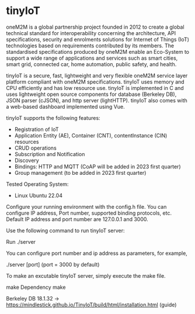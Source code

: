 # tinyIoT

oneM2M is a global partnership project founded in 2012 to create a global technical standard for interoperability concerning the architecture, API specifications, security and enrolments solutions for Internet of Things (IoT) technologies based on requirements contributed by its members. The standardised specifications produced by oneM2M enable an Eco-System to support a wide range of applications and services such as smart cities, smart grid, connected car, home automation, public safety, and health.

tinyIoT is a secure, fast, lightweight and very flexible oneM2M service layer platform compliant with oneM2M specifications. tinyIoT uses memory and CPU efficiently and has low resource use. tinyIoT is implemented in C and uses lightweight open source components for database (Berkeley DB), JSON parser (cJSON), and http server (lightHTTP). tinyIoT also comes with a web-based dashboard implemented using Vue. 

tinyIoT supports the following features: 

- Registration of IoT 
- Application Entity (AE), Container (CNT), contentInstance (CIN) resources
- CRUD operations
- Subscription and Notification
- Discovery
- Bindings: HTTP and MQTT (CoAP will be added in 2023 first quarter)
- Group management (to be added in 2023 first quarter)


Tested Operating System: 
  - Linux Ubuntu 22.04

Configure your running environment with the config.h file. You can configure IP address, Port number, supported binding protocols, etc. 
Default IP address and port number are 127.0.0.1 and 3000. 

Use the following command to run tinyIoT server: 

  Run ./server 
 
You can configure port number and ip address as parameters, for example, 

  ./server [port] (port = 3000 by default)
   
To make an excutable tinyIoT server, simply execute the make file. 

  make Dependency
  make

Berkeley DB 18.1.32 → https://mindlestick.github.io/TinyIoT/build/html/installation.html (guide)
